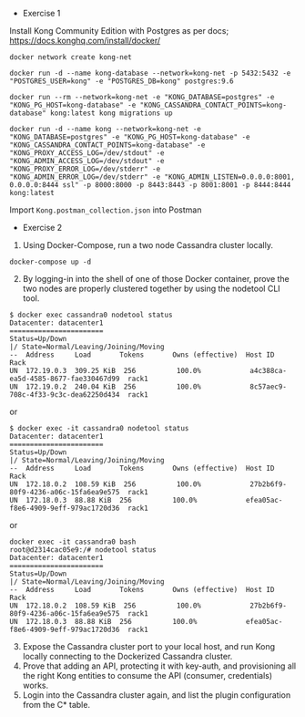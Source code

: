 

* Exercise 1

Install Kong Community Edition with Postgres as per docs; <https://docs.konghq.com/install/docker/>

```docker network create kong-net```

```docker run -d --name kong-database --network=kong-net -p 5432:5432 -e "POSTGRES_USER=kong" -e "POSTGRES_DB=kong" postgres:9.6```


```docker run --rm --network=kong-net -e "KONG_DATABASE=postgres" -e "KONG_PG_HOST=kong-database" -e "KONG_CASSANDRA_CONTACT_POINTS=kong-database" kong:latest kong migrations up```

```docker run -d --name kong --network=kong-net -e "KONG_DATABASE=postgres" -e "KONG_PG_HOST=kong-database" -e "KONG_CASSANDRA_CONTACT_POINTS=kong-database" -e "KONG_PROXY_ACCESS_LOG=/dev/stdout" -e "KONG_ADMIN_ACCESS_LOG=/dev/stdout" -e "KONG_PROXY_ERROR_LOG=/dev/stderr" -e "KONG_ADMIN_ERROR_LOG=/dev/stderr" -e "KONG_ADMIN_LISTEN=0.0.0.0:8001, 0.0.0.0:8444 ssl" -p 8000:8000 -p 8443:8443 -p 8001:8001 -p 8444:8444 kong:latest```

Import `Kong.postman_collection.json` into Postman

* Exercise 2

1.	Using Docker-Compose, run a two node Cassandra cluster locally.

 ```
 docker-compose up -d
 ```
 
2.	By logging-in into the shell of one of those Docker container, prove the two nodes are properly clustered together by using the nodetool CLI tool.

```
$ docker exec cassandra0 nodetool status
Datacenter: datacenter1
=======================
Status=Up/Down
|/ State=Normal/Leaving/Joining/Moving
--  Address     Load       Tokens       Owns (effective)  Host ID                               Rack
UN  172.19.0.3  309.25 KiB  256          100.0%            a4c388ca-ea5d-4585-8677-fae330467d99  rack1
UN  172.19.0.2  240.04 KiB  256          100.0%            8c57aec9-708c-4f33-9c3c-dea62250d434  rack1
```
or
```
$ docker exec -it cassandra0 nodetool status
Datacenter: datacenter1
=======================
Status=Up/Down
|/ State=Normal/Leaving/Joining/Moving
--  Address     Load       Tokens       Owns (effective)  Host ID                               Rack
UN  172.18.0.2  108.59 KiB  256          100.0%            27b2b6f9-80f9-4236-a06c-15fa6ea9e575  rack1
UN  172.18.0.3  88.88 KiB  256          100.0%            efea05ac-f8e6-4909-9eff-979ac1720d36  rack1
```
or
```
docker exec -it cassandra0 bash
root@d2314cac05e9:/# nodetool status
Datacenter: datacenter1
=======================
Status=Up/Down
|/ State=Normal/Leaving/Joining/Moving
--  Address     Load       Tokens       Owns (effective)  Host ID                               Rack
UN  172.18.0.2  108.59 KiB  256          100.0%            27b2b6f9-80f9-4236-a06c-15fa6ea9e575  rack1
UN  172.18.0.3  88.88 KiB  256          100.0%            efea05ac-f8e6-4909-9eff-979ac1720d36  rack1
```

3.	Expose the Cassandra cluster port to your local host, and run Kong locally connecting to the Dockerized Cassandra cluster.
4.	Prove that adding an API, protecting it with key-auth, and provisioning all the right Kong entities to consume the API (consumer, credentials) works.
5.	Login into the Cassandra cluster again, and list the plugin configuration from the C* table.


